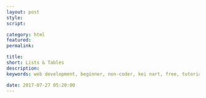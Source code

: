 ```yaml
---
layout: post
style:
script:

category: html
featured:
permalink:

title: 
short: Lists & Tables
description:
keywords: web development, beginner, non-coder, kei nart, free, tutorial, coding, programming, code nart, html, ordered, unordered, list, table

date: 2017-07-27 05:20:00
---
```

